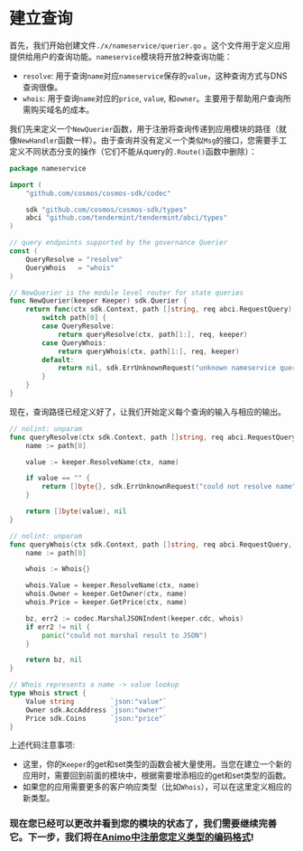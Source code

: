 # 建立查询

首先，我们开始创建文件`./x/nameservice/querier.go` 。这个文件用于定义应用提供给用户的查询功能。`nameservice`模块将开放2种查询功能：

- `resolve`: 用于查询`name`对应`nameservice`保存的`value`，这种查询方式与DNS查询很像。 
- `whois`: 用于查询`name`对应的`price`, `value`, 和`owner`。主要用于帮助用户查询所需购买域名的成本。 

我们先来定义一个`NewQuerier`函数，用于注册将查询传递到应用模块的路径（就像`NewHandler`函数一样）。由于查询并没有定义一个类似`Msg`的接口，您需要手工定义不同状态分支的操作（它们不能从query的`.Route()`函数中删除）：

```go
package nameservice

import (
	"github.com/cosmos/cosmos-sdk/codec"

	sdk "github.com/cosmos/cosmos-sdk/types"
	abci "github.com/tendermint/tendermint/abci/types"
)

// query endpoints supported by the governance Querier
const (
	QueryResolve = "resolve"
	QueryWhois   = "whois"
)

// NewQuerier is the module level router for state queries
func NewQuerier(keeper Keeper) sdk.Querier {
	return func(ctx sdk.Context, path []string, req abci.RequestQuery) (res []byte, err sdk.Error) {
		switch path[0] {
		case QueryResolve:
			return queryResolve(ctx, path[1:], req, keeper)
		case QueryWhois:
			return queryWhois(ctx, path[1:], req, keeper)
		default:
			return nil, sdk.ErrUnknownRequest("unknown nameservice query endpoint")
		}
	}
}
```

现在，查询路径已经定义好了，让我们开始定义每个查询的输入与相应的输出。 

```go
// nolint: unparam
func queryResolve(ctx sdk.Context, path []string, req abci.RequestQuery, keeper Keeper) (res []byte, err sdk.Error) {
	name := path[0]

	value := keeper.ResolveName(ctx, name)

	if value == "" {
		return []byte{}, sdk.ErrUnknownRequest("could not resolve name")
	}

	return []byte(value), nil
}

// nolint: unparam
func queryWhois(ctx sdk.Context, path []string, req abci.RequestQuery, keeper Keeper) (res []byte, err sdk.Error) {
	name := path[0]

	whois := Whois{}

	whois.Value = keeper.ResolveName(ctx, name)
	whois.Owner = keeper.GetOwner(ctx, name)
	whois.Price = keeper.GetPrice(ctx, name)

	bz, err2 := codec.MarshalJSONIndent(keeper.cdc, whois)
	if err2 != nil {
		panic("could not marshal result to JSON")
	}

	return bz, nil
}

// Whois represents a name -> value lookup
type Whois struct {
	Value string         `json:"value"`
	Owner sdk.AccAddress `json:"owner"`
	Price sdk.Coins      `json:"price"`
}
```

上述代码注意事项:
- 这里，你的`Keeper`的get和set类型的函数会被大量使用。当您在建立一个新的应用时，需要回到前面的模块中，根据需要增添相应的get和set类型的函数。 
- 如果您的应用需要更多的客户响应类型（比如`Whois`），可以在这里定义相应的新类型。 
  
### 现在您已经可以更改并看到您的模块的状态了，我们需要继续完善它。下一步，我们将在[Animo中注册您定义类型的编码格式](./codec.md)!
